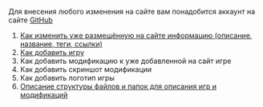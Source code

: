 Для внесения любого изменения на сайте вам понадобится аккаунт на сайте [GitHub](https://github.com/)

1. [Как изменить уже размещённую на сайте информацию (описание, название, теги, ссылки)](/MANUAL/editing.md)
1. [Как добавить игру](/MANUAL/create_game.md)
1. Как добавить модификацию к уже добавленной на сайт игре
1. Как добавить скриншот модификации
1. Как добавить логотип игры
1. [Описание структуры файлов и папок для описания игр и модификаций](MANUAL/formats.md)

